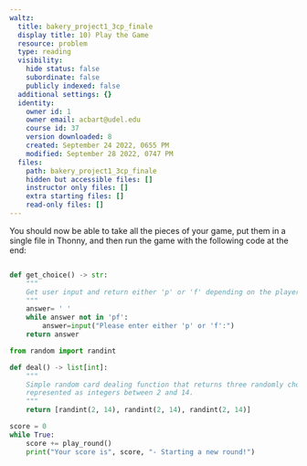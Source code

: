 ```yaml
---
waltz:
  title: bakery_project1_3cp_finale
  display title: 10) Play the Game
  resource: problem
  type: reading
  visibility:
    hide status: false
    subordinate: false
    publicly indexed: false
  additional settings: {}
  identity:
    owner id: 1
    owner email: acbart@udel.edu
    course id: 37
    version downloaded: 8
    created: September 24 2022, 0655 PM
    modified: September 28 2022, 0747 PM
  files:
    path: bakery_project1_3cp_finale
    hidden but accessible files: []
    instructor only files: []
    extra starting files: []
    read-only files: []
---
```

You should now be able to take all the pieces of your game, put them in a single file in Thonny, and then run the game with the following code at the end:


```python

def get_choice() -> str:
    """
    Get user input and return either 'p' or 'f' depending on the player's choice.
    """
    answer= ' '
    while answer not in 'pf':
        answer=input("Please enter either 'p' or 'f':")
    return answer

from random import randint

def deal() -> list[int]:
    """
    Simple random card dealing function that returns three randomly chosen cards,
    represented as integers between 2 and 14.
    """
    return [randint(2, 14), randint(2, 14), randint(2, 14)]

score = 0
while True:
    score += play_round()
    print("Your score is", score, "- Starting a new round!")
```